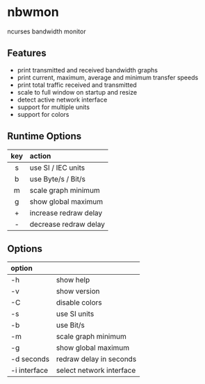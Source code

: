 # nbwmon
ncurses bandwidth monitor

## Features
* print transmitted and received bandwidth graphs
* print current, maximum, average and minimum transfer speeds
* print total traffic received and transmitted
* scale to full window on startup and resize
* detect active network interface
* support for multiple units
* support for colors

## Runtime Options
| key | action                |
| :-: | :---                  |
| s   | use SI / IEC units    |
| b   | use Byte/s / Bit/s    |
| m   | scale graph minimum   |
| g   | show global maximum   |
| +   | increase redraw delay |
| -   | decrease redraw delay |

## Options
| option       |                            |
| :---         | :---                       |
| -h           | show help                  |
| -v           | show version               |
| -C           | disable colors             |
| -s           | use SI units               |
| -b           | use Bit/s                  |
| -m           | scale graph minimum        |
| -g           | show global maximum        |
| -d seconds   | redraw delay in  seconds   |
| -i interface | select   network interface |
